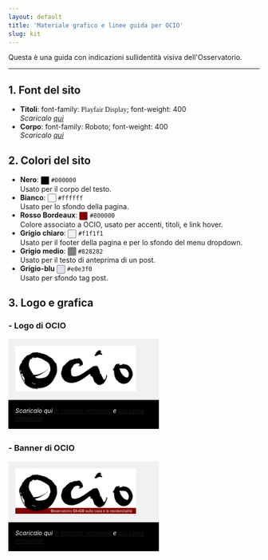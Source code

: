 ```yaml
---
layout: default
title: 'Materiale grafico e linee guida per OCIO'
slug: kit
---
```

Questa è una guida con indicazioni sullidentità visiva dell'Osservatorio.

---- 

## 1. Font del sito

- **Titoli**: font-family: <span style = "font-family: Playfair Display;">Playfair Display</span>; font-weight: 400<br>*Scaricalo [qui](https://fonts.google.com/specimen/Playfair+Display)*
- **Corpo**: font-family: Roboto; font-weight: 400<br>*Scaricalo [qui](https://fonts.google.com/specimen/Roboto)*


## 2. Colori del sito

- **Nero**: <span style="width: 15px; height: 15px; margin:auto; display: inline-block; border: 1px solid gray; vertical-align: middle; border-radius: 2px; background: #000000"></span> `#000000`<br>Usato per il corpo del testo.
- **Bianco**: <span style="width: 15px; height: 15px; margin:auto; display: inline-block; border: 1px solid gray; vertical-align: middle; border-radius: 2px; background: #ffffff"></span> `#ffffff`<br>Usato per lo sfondo della pagina.
- **Rosso Bordeaux**: <span style="width: 15px; height: 15px; margin:auto; display: inline-block; border: 1px solid gray; vertical-align: middle; border-radius: 2px; background: #800000"></span> `#800000`<br>Colore associato a OCIO, usato per accenti, titoli, e link hover.
- **Grigio chiaro**: <span style="width: 15px; height: 15px; margin:auto; display: inline-block; border: 1px solid gray; vertical-align: middle; border-radius: 2px; background: #f1f1f1"></span> `#f1f1f1`<br>Usato per il footer della pagina e per lo sfondo del menu dropdown.
- **Grigio medio**: <span style="width: 15px; height: 15px; margin:auto; display: inline-block; border: 1px solid gray; vertical-align: middle; border-radius: 2px; background: #828282"></span> `#828282`<br>Usato per il testo di anteprima di un post.
- **Grigio-blu** <span style="width: 15px; height: 15px; margin:auto; display: inline-block; border: 1px solid gray; vertical-align: middle; border-radius: 2px; background: #E0E3F0"></span> `#e0e3f0`<br>Usato per sfondo tag post.

## 3. Logo e grafica

### - Logo di OCIO 
<div style="margin-bottom: 2em; max-width:60%; background-color:#f1f1f1">
  <img src="/img/logo.png" style="max-width:80%;padding:1em">
  <div style="background-color: black; color: white; padding: 1em;">
    <p style="color: white;margin:0; font-size:12px;"><em><i class="fa fa-caret-right" aria-hidden="true"></i> Scaricalo qui <a href="/img/logo.svg" download>in formato vettoriale</a> e <a href="/img/logo.png" download>qui come immagine</a></em></p>
 </div>
</div>   

### - Banner di OCIO   
<div style="margin-bottom: 2em; max-width:60%; background-color:#f1f1f1">
  <img src="/img/banner.png" style="max-width:80%;padding:1em">
  <div style="background-color: black; color: white; padding: 1em;">
    <p style="color: white;margin:0; font-size:12px;"><em><i class="fa fa-caret-right" aria-hidden="true"></i> Scaricalo qui <a href="/img/banner.svg" download>in formato vettoriale</a> e <a href="/img/banner.png" download>qui come immagine</a></em></p>
 </div>
</div>   